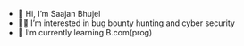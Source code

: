 - 👋 Hi, I’m Saajan Bhujel
- 👨‍💻 I’m interested in bug bounty hunting and cyber security
- 🌱 I’m currently learning B.com(prog)

<!---
saajanbhujel11/saajanbhujel11 is a ✨ special ✨ repository because its `README.md` (this file) appears on your GitHub profile.
You can click the Preview link to take a look at your changes.
--->
